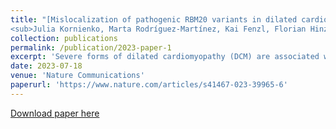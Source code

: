 ```yaml
---
title: "[Mislocalization of pathogenic RBM20 variants in dilated cardiomyopathy is caused by loss-of-interaction with Transportin-3](https://www.nature.com/articles/s41467-023-39965-6)   <br>
<sub>Julia Kornienko, Marta Rodríguez-Martínez, Kai Fenzl, Florian Hinze, Daniel Schraivogel, Markus Grosch, Brigit Tunaj, Dominik Lindenhofer, Laura Schraft, Moritz Kueblbeck, Eric Smith, Chad Mao, Emily Brown, Anjali Owens, Ardan M. Saguner, Benjamin Meder, Victoria Parikh, Michael Gotthardt & Lars M. Steinmetz</sub>"
collection: publications
permalink: /publication/2023-paper-1
excerpt: 'Severe forms of dilated cardiomyopathy (DCM) are associated with point mutations in the alternative splicing regulator RBM20 that are frequently located in the arginine/serine-rich domain (RS-domain). Such mutations can cause defective splicing and cytoplasmic mislocalization, which leads to the formation of detrimental cytoplasmic granules. Successful development of personalized therapies requires identifying the direct mechanisms of pathogenic RBM20 variants. Here, we decipher the molecular mechanism of RBM20 mislocalization and its specific role in DCM pathogenesis. We demonstrate that mislocalized RBM20 RS-domain variants retain their splice regulatory activity, which reveals that aberrant cellular localization is the main driver of their pathological phenotype. A genome-wide CRISPR knockout screen combined with image-enabled cell sorting identified Transportin-3 (TNPO3) as the main nuclear importer of RBM20. We show that the direct RBM20-TNPO3 interaction involves the RS-domain, and is disrupted by pathogenic variants. Relocalization of pathogenic RBM20 variants to the nucleus restores alternative splicing and dissolves cytoplasmic granules in cell culture and animal models. These findings provide proof-of-principle for developing therapeutic strategies to restore RBM20’s nuclear localization in RBM20-DCM patients.'
date: 2023-07-18
venue: 'Nature Communications'
paperurl: 'https://www.nature.com/articles/s41467-023-39965-6'
---
```


[Download paper here](https://kaifenzl.github.io/files/2023-paper-1.pdf)

